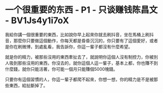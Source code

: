 # 一个很重要的东西 - P1 - 只谈赚钱陈昌文 - BV1Js4y1i7oX

我給你講一個很重要的東西，比如說你早上起來你就去刷抖音，坐在馬桶上刷抖音，那麼你只要做這個動作，你每天都是昏昏沉沉的，你只要有了這個愛好，或者是你在刷微博，到處亂看，我告訴你，你這一輩子都沒有什麼希望。

就是你的精力，被那些沒用的東西牽扯去了，就說明你這個人沒有制控力，你被別人吸到那些沒用的東西，你沒去的，就你這個人這一輩子，基本上都，你也賺不到什麼錢，就你只能活著，你可能一個月只能賺個5000塊錢。

只要你有這個習慣的人，你這一輩子都爬不起來，你想一想，你的精力是不是被那些東西，給扯斷掉了。